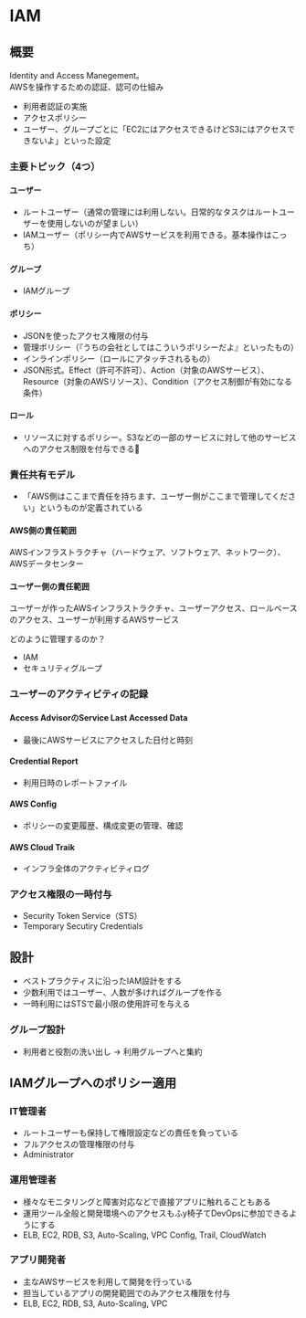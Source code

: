# IAM

## 概要

Identity and Access Manegement。  
AWSを操作するための認証、認可の仕組み

- 利用者認証の実施
- アクセスポリシー
- ユーザー、グループごとに「EC2にはアクセスできるけどS3にはアクセスできないよ」といった設定

### 主要トピック（4つ）

#### ユーザー

- ルートユーザー（通常の管理には利用しない。日常的なタスクはルートユーザーを使用しないのが望ましい）
- IAMユーザー（ポリシー内でAWSサービスを利用できる。基本操作はこっち）

#### グループ

- IAMグループ

#### ポリシー

- JSONを使ったアクセス権限の付与
- 管理ポリシー（『うちの会社としてはこういうポリシーだよ』といったもの）
- インラインポリシー（ロールにアタッチされるもの）
- JSON形式。Effect（許可不許可）、Action（対象のAWSサービス）、Resource（対象のAWSリソース）、Condition（アクセス制御が有効になる条件）

#### ロール

- リソースに対するポリシー。S3などの一部のサービスに対して他のサービスへのアクセス制限を付与できる

### 責任共有モデル

- 「AWS側はここまで責任を持ちます、ユーザー側がここまで管理してください」というものが定義されている

#### AWS側の責任範囲

AWSインフラストラクチャ（ハードウェア、ソフトウェア、ネットワーク）、AWSデータセンター

#### ユーザー側の責任範囲

ユーザーが作ったAWSインフラストラクチャ、ユーザーアクセス、ロールベースのアクセス、ユーザーが利用するAWSサービス

どのように管理するのか？

- IAM
- セキュリティグループ

### ユーザーのアクティビティの記録

#### Access AdvisorのService Last Accessed Data

- 最後にAWSサービスにアクセスした日付と時刻

#### Credential Report

- 利用日時のレポートファイル

#### AWS Config

- ポリシーの変更履歴、構成変更の管理、確認

#### AWS Cloud Traik

- インフラ全体のアクティビティログ

### アクセス権限の一時付与

- Security Token Service（STS）
- Temporary Secutiry Credentials

## 設計

- ベストプラクティスに沿ったIAM設計をする
- 少数利用ではユーザー、人数が多ければグループを作る
- 一時利用にはSTSで最小限の使用許可を与える

### グループ設計

- 利用者と役割の洗い出し -> 利用グループへと集約

## IAMグループへのポリシー適用

### IT管理者

- ルートユーザーも保持して権限設定などの責任を負っている
- フルアクセスの管理権限の付与
- Administrator

### 運用管理者

- 様々なモニタリングと障害対応などで直接アプリに触れることもある
- 運用ツール全般と開発環境へのアクセスもふy椅子てDevOpsに参加できるようにする
- ELB, EC2, RDB, S3, Auto-Scaling, VPC Config, Trail, CloudWatch

### アプリ開発者

- 主なAWSサービスを利用して開発を行っている
- 担当しているアプリの開発範囲でのみアクセス権限を付与
- ELB, EC2, RDB, S3, Auto-Scaling, VPC
